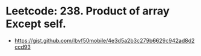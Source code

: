 # Leetcode: 238. Product of array Except self.

- https://gist.github.com/lbvf50mobile/4e3d5a2b3c279b6629c942ad8d2ccd93